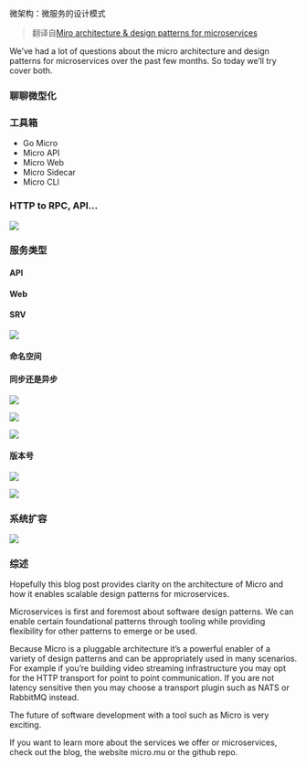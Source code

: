 微架构：微服务的设计模式

> 翻译自[Miro architecture & design patterns for microservices](https://blog.micro.mu/2016/04/18/micro-architecture.html)

We’ve had a lot of questions about the micro architecture and design patterns for microservices over the past few months. So today we’ll try cover both.

### 聊聊微型化

### 工具箱

- Go Micro
- Micro API
- Micro Web
- Micro Sidecar
- Micro CLI

### HTTP to RPC, API...

![](../images/14619003175171.jpg)


### 服务类型

#### API

#### Web

#### SRV

![](../images/14619003463986.jpg)


#### 命名空间


#### 同步还是异步

![](../images/14619003774084.jpg)


![](../images/14619003834720.jpg)


![](../images/14619003942736.jpg)


#### 版本号

![](../images/14619004127541.jpg)


![](../images/14619004169060.jpg)


### 系统扩容

![](../images/14619004293317.jpg)



### 综述

Hopefully this blog post provides clarity on the architecture of Micro and how it enables scalable design patterns for microservices.

Microservices is first and foremost about software design patterns. We can enable certain foundational patterns through tooling while providing flexibility for other patterns to emerge or be used.

Because Micro is a pluggable architecture it’s a powerful enabler of a variety of design patterns and can be appropriately used in many scenarios. For example if you’re building video streaming infrastructure you may opt for the HTTP transport for point to point communication. If you are not latency sensitive then you may choose a transport plugin such as NATS or RabbitMQ instead.

The future of software development with a tool such as Micro is very exciting.

If you want to learn more about the services we offer or microservices, check out the blog, the website micro.mu or the github repo.


